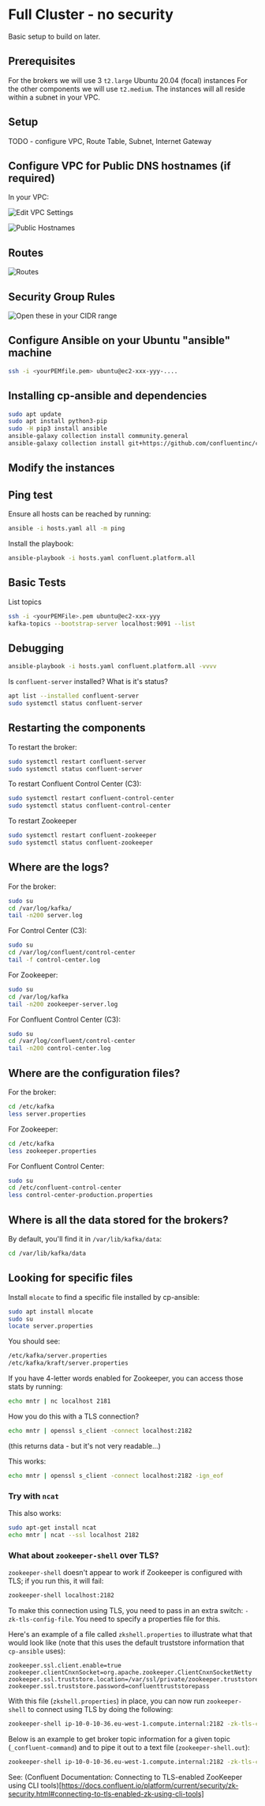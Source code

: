 # Full Cluster - no security

Basic setup to build on later.

## Prerequisites

For the brokers we will use 3 `t2.large` Ubuntu 20.04 (focal) instances
For the other components we will use `t2.medium`.
The instances will all reside within a subnet in your VPC.

## Setup

TODO - configure VPC, Route Table, Subnet, Internet Gateway

## Configure VPC for Public DNS hostnames (if required)

In your VPC:

![Edit VPC Settings](/img/edit-vpc-settings.png)

![Public Hostnames](/img/public-hostnames.png)

## Routes

![Routes](/img/route-table.png)

## Security Group Rules

![Open these in your CIDR range](/img/security-group-settings.png)

## Configure Ansible on your Ubuntu "ansible" machine

```bash
ssh -i <yourPEMfile.pem> ubuntu@ec2-xxx-yyy-....
```

## Installing cp-ansible and dependencies

```bash
sudo apt update
sudo apt install python3-pip
sudo -H pip3 install ansible
ansible-galaxy collection install community.general
ansible-galaxy collection install git+https://github.com/confluentinc/cp-ansible.git
```

## Modify the instances

## Ping test

Ensure all hosts can be reached by running:

```bash
ansible -i hosts.yaml all -m ping
```

Install the playbook:

```bash
ansible-playbook -i hosts.yaml confluent.platform.all
```

## Basic Tests

List topics

```bash
ssh -i <yourPEMFile>.pem ubuntu@ec2-xxx-yyy
kafka-topics --bootstrap-server localhost:9091 --list
```

## Debugging

```bash
ansible-playbook -i hosts.yaml confluent.platform.all -vvvv
```

Is `confluent-server` installed?  What is it's status?

```bash
apt list --installed confluent-server
sudo systemctl status confluent-server
```

## Restarting the components

To restart the broker:

```bash
sudo systemctl restart confluent-server
sudo systemctl status confluent-server
```

To restart Confluent Control Center (C3):

```bash
sudo systemctl restart confluent-control-center
sudo systemctl status confluent-control-center
```

To restart Zookeeper

```bash
sudo systemctl restart confluent-zookeeper
sudo systemctl status confluent-zookeeper
```

## Where are the logs?

For the broker:

```bash
sudo su
cd /var/log/kafka/
tail -n200 server.log
```

For Control Center (C3):

```bash
sudo su
cd /var/log/confluent/control-center
tail -f control-center.log
```

For Zookeeper:

```bash
sudo su
cd /var/log/kafka
tail -n200 zookeeper-server.log
```

For Confluent Control Center (C3):

```bash
sudo su
cd /var/log/confluent/control-center
tail -n200 control-center.log
```

## Where are the configuration files?

For the broker:

```bash
cd /etc/kafka
less server.properties
```

For Zookeeper:

```bash
cd /etc/kafka
less zookeeper.properties
```

For Confluent Control Center:

```bash
sudo su
cd /etc/confluent-control-center
less control-center-production.properties
```

## Where is all the data stored for the brokers?

By default, you'll find it in `/var/lib/kafka/data`:

```bash
cd /var/lib/kafka/data
```

## Looking for specific files

Install `mlocate` to find a specific file installed by cp-ansible:

```bash
sudo apt install mlocate
sudo su
locate server.properties
```

You should see:

```bash
/etc/kafka/server.properties
/etc/kafka/kraft/server.properties
```

If you have 4-letter words enabled for Zookeeper, you can access those stats by running:

```bash
echo mntr | nc localhost 2181
```

How you do this with a TLS connection?

```bash
echo mntr | openssl s_client -connect localhost:2182
```

(this returns data - but it's not very readable...)

This works:

```bash
echo mntr | openssl s_client -connect localhost:2182 -ign_eof
```

### Try with `ncat`

This also works:

```bash
sudo apt-get install ncat
echo mntr | ncat --ssl localhost 2182
```

### What about `zookeeper-shell` over TLS?

`zookeeper-shell` doesn't appear to work if Zookeeper is configured with TLS; if you run this, it will fail:

```bash
zookeeper-shell localhost:2182
```

To make this connection using TLS, you need to pass in an extra switch: `-zk-tls-config-file`.  You need to specify a properties file for this.

Here's an example of a file called `zkshell.properties` to illustrate what that would look like (note that this uses the default truststore information that `cp-ansible` uses):

```properties
zookeeper.ssl.client.enable=true
zookeeper.clientCnxnSocket=org.apache.zookeeper.ClientCnxnSocketNetty
zookeeper.ssl.truststore.location=/var/ssl/private/zookeeper.truststore.jks
zookeeper.ssl.truststore.password=confluenttruststorepass
```

With this file (`zkshell.properties`) in place, you can now run `zookeeper-shell` to connect using TLS by doing the following:

```bash
zookeeper-shell ip-10-0-10-36.eu-west-1.compute.internal:2182 -zk-tls-config-file /etc/kafka/zkshell.properties
```

Below is an example to get broker topic information for a given topic (`_confluent-command`) and to pipe it out to a text file (`zookeeper-shell.out`):

```bash
zookeeper-shell ip-10-0-10-36.eu-west-1.compute.internal:2182 -zk-tls-config-file /etc/kafka/zkshell.properties get /brokers/topics/_confluent-command 2>&- | grep "^{" >> zookeeper-shell.out
```

See: (Confluent Documentation: Connecting to TLS-enabled ZooKeeper using CLI tools)[https://docs.confluent.io/platform/current/security/zk-security.html#connecting-to-tls-enabled-zk-using-cli-tools]
